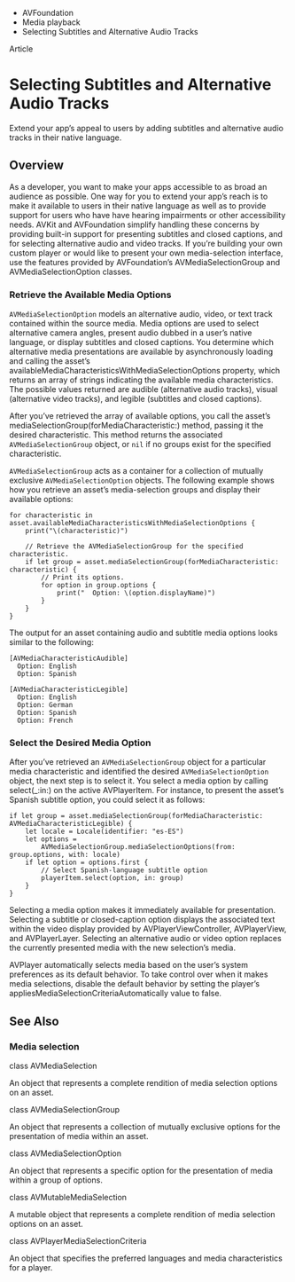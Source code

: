 

- AVFoundation
- Media playback
-  Selecting Subtitles and Alternative Audio Tracks 

Article

# Selecting Subtitles and Alternative Audio Tracks

Extend your app’s appeal to users by adding subtitles and alternative audio tracks in their native language.

## Overview

As a developer, you want to make your apps accessible to as broad an audience as possible. One way for you to extend your app’s reach is to make it available to users in their native language as well as to provide support for users who have have hearing impairments or other accessibility needs. AVKit and AVFoundation simplify handling these concerns by providing built-in support for presenting subtitles and closed captions, and for selecting alternative audio and video tracks. If you’re building your own custom player or would like to present your own media-selection interface, use the features provided by AVFoundation’s AVMediaSelectionGroup and AVMediaSelectionOption classes.

### Retrieve the Available Media Options

`AVMediaSelectionOption` models an alternative audio, video, or text track contained within the source media. Media options are used to select alternative camera angles, present audio dubbed in a user’s native language, or display subtitles and closed captions. You determine which alternative media presentations are available by asynchronously loading and calling the asset’s availableMediaCharacteristicsWithMediaSelectionOptions property, which returns an array of strings indicating the available media characteristics. The possible values returned are audible (alternative audio tracks), visual (alternative video tracks), and legible (subtitles and closed captions).

After you’ve retrieved the array of available options, you call the asset’s mediaSelectionGroup(forMediaCharacteristic:) method, passing it the desired characteristic. This method returns the associated `AVMediaSelectionGroup` object, or `nil` if no groups exist for the specified characteristic.

`AVMediaSelectionGroup` acts as a container for a collection of mutually exclusive `AVMediaSelectionOption` objects. The following example shows how you retrieve an asset’s media-selection groups and display their available options:

```
for characteristic in asset.availableMediaCharacteristicsWithMediaSelectionOptions {
    print("\(characteristic)")

    // Retrieve the AVMediaSelectionGroup for the specified characteristic.
    if let group = asset.mediaSelectionGroup(forMediaCharacteristic: characteristic) {
        // Print its options.
        for option in group.options {
            print("  Option: \(option.displayName)")
        }
    }
}
```

The output for an asset containing audio and subtitle media options looks similar to the following:

```
[AVMediaCharacteristicAudible]
  Option: English
  Option: Spanish

[AVMediaCharacteristicLegible]
  Option: English
  Option: German
  Option: Spanish
  Option: French
```

### Select the Desired Media Option

After you’ve retrieved an `AVMediaSelectionGroup` object for a particular media characteristic and identified the desired `AVMediaSelectionOption` object, the next step is to select it. You select a media option by calling select(_:in:) on the active AVPlayerItem. For instance, to present the asset’s Spanish subtitle option, you could select it as follows:

```
if let group = asset.mediaSelectionGroup(forMediaCharacteristic: AVMediaCharacteristicLegible) {
    let locale = Locale(identifier: "es-ES")
    let options =
        AVMediaSelectionGroup.mediaSelectionOptions(from: group.options, with: locale)
    if let option = options.first {
        // Select Spanish-language subtitle option
        playerItem.select(option, in: group)
    }
}
```

Selecting a media option makes it immediately available for presentation. Selecting a subtitle or closed-caption option displays the associated text within the video display provided by AVPlayerViewController, AVPlayerView, and AVPlayerLayer. Selecting an alternative audio or video option replaces the currently presented media with the new selection’s media.

AVPlayer automatically selects media based on the user’s system preferences as its default behavior. To take control over when it makes media selections, disable the default behavior by setting the player’s appliesMediaSelectionCriteriaAutomatically value to false.

## See Also

### Media selection

class AVMediaSelection

An object that represents a complete rendition of media selection options on an asset.

class AVMediaSelectionGroup

An object that represents a collection of mutually exclusive options for the presentation of media within an asset.

class AVMediaSelectionOption

An object that represents a specific option for the presentation of media within a group of options.

class AVMutableMediaSelection

A mutable object that represents a complete rendition of media selection options on an asset.

class AVPlayerMediaSelectionCriteria

An object that specifies the preferred languages and media characteristics for a player.

